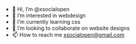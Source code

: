- 👋 Hi, I’m @xsocialopen
- 👀 I’m interested in webdesign
- 🌱 I’m currently learning css
- 💞️ I’m looking to collaborate on website designs
- 📫 How to reach me xsocialopen@gmail.com

<!---
xsocialopen/xsocialopen is a ✨ special ✨ repository because its `README.md` (this file) appears on your GitHub profile.
You can click the Preview link to take a look at your changes.
--->

